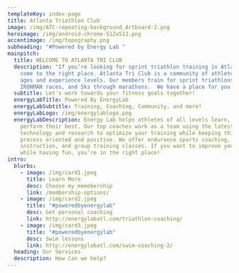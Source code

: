 ```yaml
---
templateKey: index-page
title: Atlanta Triathlon Club
image: /img/ATC-repeating-background_Artboard-2.png
heroimage: /img/android-chrome-512x512.png
accentimage: /img/topography.png
subheading: "#Powered by Energy Lab "
mainpitch:
  title: WELCOME TO ATLANTA TRI CLUB
  description: "If you’re looking for sprint triathlon training in Atlanta, you’ve
    come to the right place. Atlanta Tri Club is a community of athletes of all
    ages and experience levels. Our members train for sprint triathlons through
    IRONMAN races, and 5ks through marathons.  We have a place for you! "
  subtitle: Let's work towards your fitness goals together!
  energyLabTitle: Powered By EnergyLab
  energyLabSubtitle: Training, Coaching, Community, and more!
  energyLabLogo: /img/energylablogo.png
  energyLabDescription: Energy Lab helps athletes of all levels learn, train, and
    perform their best. Our top coaches work as a team using the latest
    technology and research to optimize your training while keeping things
    process oriented and positive. We offer endurance sports coaching, swim
    instruction, and group training classes. If you want to improve yourself
    while having fun, you’re in the right place!
intro:
  blurbs:
    - image: /img/card1.jpeg
      title: Learn More
      desc: Choose my memebership
      link: /membership-options/
    - image: /img/card2.jpeg
      title: "#poweredbyenergylab"
      desc: Get personal coaching
      link: http://energylabatl.com/triathlon-coaching/
    - image: /img/card3.jpeg
      title: "#poweredbyenergylab"
      desc: Swim lessons
      link: http://energylabatl.com/swim-coaching-2/
  heading: Our Services
  description: How Can we help?
---
```

